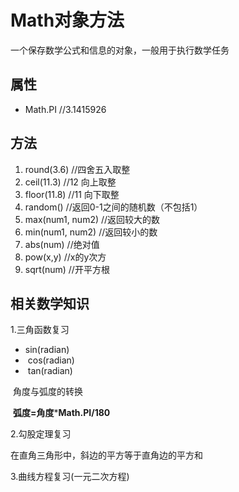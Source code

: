 # Math对象方法

 一个保存数学公式和信息的对象，一般用于执行数学任务

##    属性

   

- Math.PI //3.1415926    

##    方法

   

1. round(3.6) //四舍五入取整
2. ceil(11.3) //12 向上取整
3. floor(11.8) //11 向下取整
4. random() //返回0-1之间的随机数（不包括1）
5. max(num1, num2) //返回较大的数
6. min(num1, num2) //返回较小的数
7. abs(num) //绝对值
8. pow(x,y) //x的y次方
9. sqrt(num) //开平方根

## 相关数学知识

   1.三角函数复习

-  	sin(radian)
- ​	cos(radian)
- ​	tan(radian)

​	角度与弧度的转换

​        **弧度=角度*****Math.PI/180**

2.勾股定理复习 

在直角三角形中，斜边的平方等于直角边的平方和

3.曲线方程复习(一元二次方程)

 

 